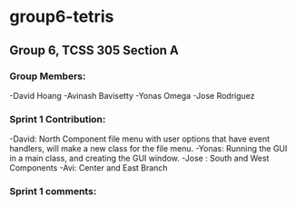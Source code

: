 # group6-tetris

## Group 6, TCSS 305 Section A

### Group Members:

-David Hoang
-Avinash Bavisetty
-Yonas Omega
-Jose Rodriguez

### Sprint 1 Contribution:

-David: North Component file menu with user options that have event handlers, will make a new class for the file menu.
-Yonas: Running the GUI in a main class, and creating the GUI window.
-Jose : South and West Components
-Avi: Center and East Branch


### Sprint 1 comments:

